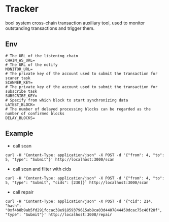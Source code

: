 # Tracker

bool system cross-chain transaction auxiliary tool, used to monitor outstanding transactions and trigger them.

## Env

```
# The URL of the listening chain
CHAIN_WS_URL=
# The URL of the notify
MONITOR_URL=
# The private key of the account used to submit the transaction for scaner task
SCANNER_KEY=
# The private key of the account used to submit the transaction for subscribe task
SUBSCRIBE_KEY=
# Specify from which block to start synchronizing data
LATEST_BLOCK=
# The number of delayed processing blocks can be regarded as the number of confirmed blocks
DELAY_BLOCKS=
```

## Example

- call scan

```shell
curl -H "Content-Type: application/json" -X POST -d '{"from": 4, "to": 5, "type": "Submit"}' http://localhost:3000/scan
```

- call scan and filter with cids

```shell
curl -H "Content-Type: application/json" -X POST -d '{"from": 4, "to": 5, "type": "Submit", "cids": [230]}' http://localhost:3000/scan
```

- call repair

```shell
curl -H "Content-Type: application/json" -X POST -d '{"cid": 214, "hash": "0xf4b8b9ab5fd291fccac38e91859379615ab8ca03d4407844450dcac75c46f28f", "type": "Submit"}' http://localhost:3000/repair
```
